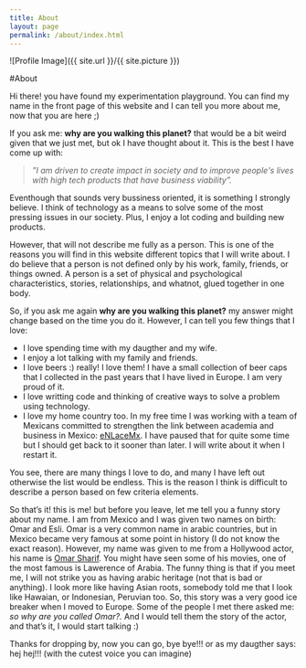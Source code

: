 ```yaml
---
title: About
layout: page
permalink: /about/index.html
---
```

![Profile Image]({{ site.url }}/{{ site.picture }})

#About

Hi there! you have found my experimentation playground. You can find my name in the front page of this website and I can tell you more about me, now that you are here ;)

If you ask me: **why are you walking this planet?** that would be a bit weird given that we just met, but ok I have thought about it. This is the best I have come up with:

>_”I am driven to create impact in society and to improve people's lives with high tech products that have business viability”._

Eventhough that sounds very bussiness oriented, it is something I strongly believe. I think of technology as a means to solve some of the most pressing issues in our society. Plus, I enjoy a lot coding and building new products.

However, that will not describe me fully as a person. This is one of the reasons you will find in this website different topics that I will write about. I do believe that a person is not defined only by his work, family, friends, or things owned. A person is a set of physical and psychological characteristics, stories, relationships, and whatnot, glued together in one body.

So, if you ask me again **why are you walking this planet?** my answer might change based on the time you do it. However, I can tell you few things that I love:

- I love spending time with my daugther and my wife.
- I enjoy a lot talking with my family and friends.
- I love beers :) really! I love them! I have a small collection of beer caps that I collected in the past years that I have lived in Europe. I am very proud of it.
- I love writting code and thinking of creative ways to solve a problem using technology.
- I love my home country too. In my free time I was working with a team of Mexicans committed to strengthen the link between academia and business in Mexico: [eNLaceMx](http://www.enlacemx.nl/). I have paused that for quite some time but I should get back to it sooner than later. I will write about it when I restart it.

You see, there are many things I love to do, and many I have left out otherwise the list would be endless. This is the reason I think is difficult to describe a person based on few criteria elements.

So that’s it! this is me! but before you leave, let me tell you a funny story about my name. I am from Mexico and I was given two names on birth: Omar and Esli. Omar is a very common name in arabic countries, but in Mexico became very famous at some point in history (I do not know the exact reason). However, my name was given to me from a Hollywood actor, his name is [Omar Sharif](https://en.wikipedia.org/wiki/Omar_Sharif). You might have seen some of his movies, one of the most famous is Lawerence of Arabia. The funny thing is that if you meet me, I will not strike you as having arabic heritage (not that is bad or anything). I look more like having Asian roots, somebody told me that I look like Hawaian, or Indonesian, Peruvian too. So, this story was a very good ice breaker when I moved to Europe. Some of the people I met there asked me: _so why are you called Omar?._ And I would tell them the story of the actor, and that’s it, I would start talking :)

Thanks for dropping by, now you can go, bye bye!!! or as my daugther says: hej hej!!! (with the cutest voice you can imagine)
